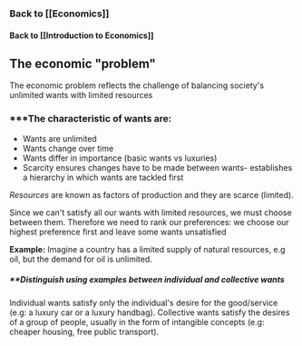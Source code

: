 ### Back to [[Economics]]
#### Back to [[Introduction to Economics]]
## The economic "problem"

The economic problem reflects the challenge of balancing society's unlimited wants with limited resources

### ***The characteristic of wants are:

* Wants are unlimited
* Wants change over time
* Wants differ in importance (basic wants vs luxuries)
* Scarcity ensures changes have to be made between wants- establishes a hierarchy in which wants are tackled first

*Resources* are known as factors of production and they are scarce (limited). 

Since we can't satisfy all our wants with limited resources, we must choose between them. Therefore we need to rank our preferences: we choose our highest preference first and leave some wants unsatisfied

**Example:**
Imagine a country has a limited supply of natural resources, e.g oil, but the demand for oil is unlimited. 

##### **Distinguish using examples between individual and collective wants

Individual wants satisfy only the individual's desire for the good/service (e.g: a luxury car or a luxury handbag). Collective wants satisfy the desires of a group of people, usually in the form of intangible concepts (e.g: cheaper housing, free public transport). 
